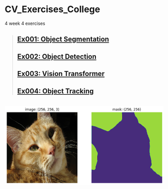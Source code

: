# CV_Exercises_College
4 week 4 exercises


> ## [Ex001: Object Segmentation][1]
> ## [Ex002: Object Detection][2]
> ## [Ex003: Vision Transformer][3]
> ## [Ex004: Object Tracking][4]

[1]: <https://github.com/pksenpai/CV_Exercises_College/tree/main/ex001%20Object%20Segmentation> "Ex001: Object Segmentation"
<br>
<a href='#' target='_blank'> <img src='https://github.com/pksenpai/CV_Exercises_College/blob/main/ex001%20Object%20Segmentation/ex001_OS.png' /> </a>

[2]: <https://github.com/pksenpai/CV_Exercises_College/tree/main/Ex002> "Ex002"
  

[3]: <https://github.com/pksenpai/CV_Exercises_College/tree/main/Ex003> "Ex003"


[4]: <https://github.com/pksenpai/CV_Exercises_College/tree/main/Ex004> "Ex004"

